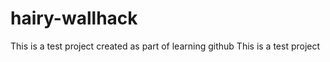 hairy-wallhack
==============
This is a test project created as part of learning github
This is a test project 